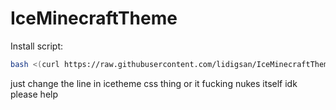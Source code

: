# IceMinecraftTheme

Install script:
```sh
bash <(curl https://raw.githubusercontent.com/lidigsan/IceMinecraftTheme/refs/heads/main/install.sh)
```
just change the line in icetheme css thing or it fucking nukes itself idk please help 
